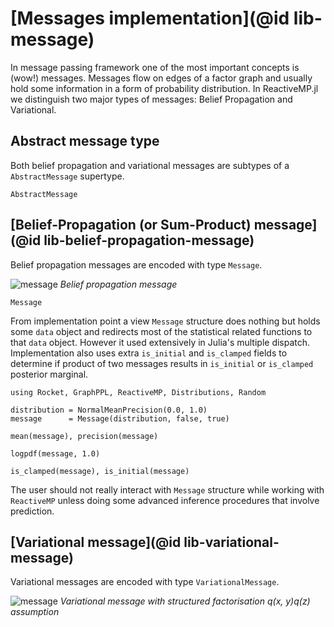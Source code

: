 
# [Messages implementation](@id lib-message)

In message passing framework one of the most important concepts is (wow!) messages. Messages flow on edges of a factor graph and usually hold some information in a form of probability distribution.
In ReactiveMP.jl we distinguish two major types of messages: Belief Propagation and Variational.  

## Abstract message type

Both belief propagation and variational messages are subtypes of a `AbstractMessage` supertype.

```@docs
AbstractMessage
```

## [Belief-Propagation (or Sum-Product) message](@id lib-belief-propagation-message)

Belief propagation messages are encoded with type `Message`. 

![message](../assets/img/bp-message.svg)
*Belief propagation message*

```@docs
Message
```

From implementation point a view `Message` structure does nothing but holds some `data` object and redirects most of the statistical related functions to that `data` object. However it used extensively in Julia's multiple dispatch. Implementation also uses extra `is_initial` and `is_clamped` fields to determine if product of two messages results in `is_initial` or `is_clamped` posterior marginal.

```@setup bp-message
using Rocket, GraphPPL, ReactiveMP, Distributions, Random
```

```@example bp-message
distribution = NormalMeanPrecision(0.0, 1.0)
message      = Message(distribution, false, true)
```

```@example bp-message
mean(message), precision(message)
```

```@example bp-message
logpdf(message, 1.0)
```

```@example bp-message
is_clamped(message), is_initial(message)
```

The user should not really interact with `Message` structure while working with `ReactiveMP` unless doing some advanced inference procedures that involve prediction.

## [Variational message](@id lib-variational-message)

Variational messages are encoded with type `VariationalMessage`.

![message](../assets/img/vmp-message.svg)
*Variational message with structured factorisation q(x, y)q(z) assumption*

